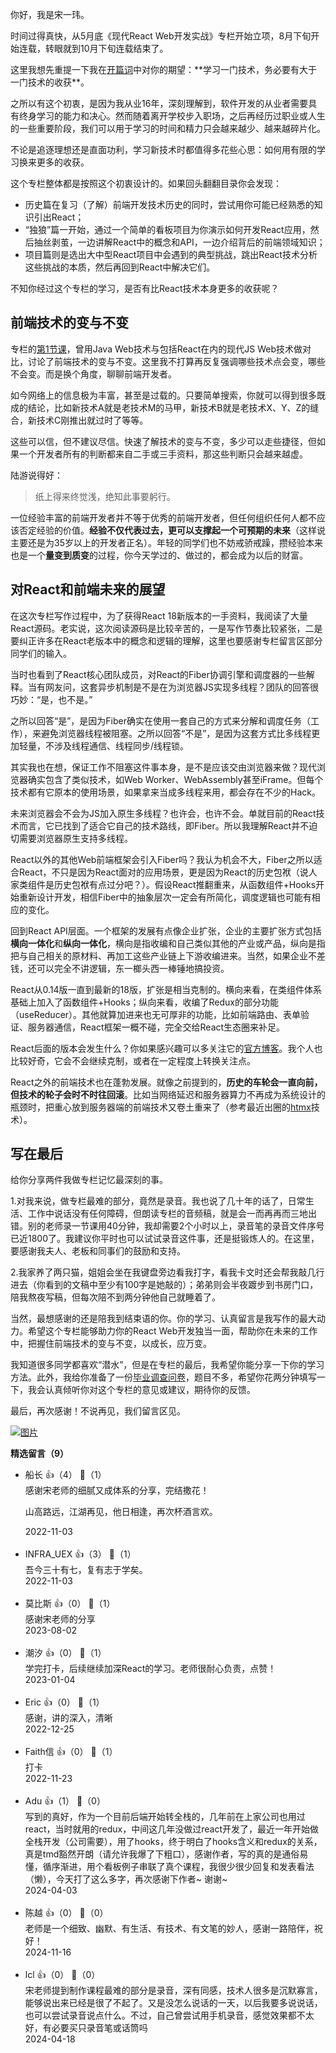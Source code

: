 你好，我是宋一玮。

时间过得真快，从5月底《现代React Web开发实战》专栏开始立项，8月下旬开始连载，转眼就到10月下旬连载结束了。

这里我想先重提一下我在[开篇词](https://time.geekbang.org/column/article/555109?)中对你的期望：**学习一门技术，务必要有大于一门技术的收获**。

之所以有这个初衷，是因为我从业16年，深刻理解到，软件开发的从业者需要具有终身学习的能力和决心。然而随着离开学校步入职场，之后再经历过职业或人生的一些重要阶段，我们可以用于学习的时间和精力只会越来越少、越来越碎片化。

不论是追逐理想还是直面功利，学习新技术时都值得多花些心思：如何用有限的学习换来更多的收获。

这个专栏整体都是按照这个初衷设计的。如果回头翻翻目录你会发现：

- 历史篇在复习（了解）前端开发技术历史的同时，尝试用你可能已经熟悉的知识引出React；
- “独狼”篇一开始，通过一个简单的看板项目为你演示如何开发React应用，然后抽丝剥茧，一边讲解React中的概念和API，一边介绍背后的前端领域知识；
- 项目篇则是选出大中型React项目中会遇到的典型挑战，跳出React技术分析这些挑战的本质，然后再回到React中解决它们。

不知你经过这个专栏的学习，是否有比React技术本身更多的收获呢？

## 前端技术的变与不变

专栏的[第1节课](https://time.geekbang.org/column/article/553789)，曾用Java Web技术与包括React在内的现代JS Web技术做对比，讨论了前端技术的变与不变。这里我不打算再反复强调哪些技术点会变，哪些不会变。而是换个角度，聊聊前端开发者。

如今网络上的信息极为丰富，甚至是过载的。只要简单搜索，你就可以得到很多既成的结论，比如新技术A就是老技术M的马甲，新技术B就是老技术X、Y、Z的缝合，新技术C刚推出就过时了等等。

这些可以信，但不建议尽信。快速了解技术的变与不变，多少可以走些捷径，但如果一个开发者所有的判断都来自二手或三手资料，那这些判断只会越来越虚。

陆游说得好：

> 纸上得来终觉浅，绝知此事要躬行。

一位经验丰富的前端开发者并不等于优秀的前端开发者，但任何组织任何人都不应该否定经验的价值。**经验不仅代表过去，更可以支撑起一个可预期的未来**（这样说主要还是为35岁以上的开发者正名）。年轻的同学们也不妨戒骄戒躁，攒经验本来也是一个**量变到质变**的过程，你今天学过的、做过的，都会成为以后的财富。

## 对React和前端未来的展望

在这次专栏写作过程中，为了获得React 18新版本的一手资料，我阅读了大量React源码。老实说，这次阅读源码是比较辛苦的，一是写作节奏比较紧张，二是要纠正许多在React老版本中的概念和逻辑的理解，这里也要感谢专栏留言区部分同学们的输入。

当时也看到了React核心团队成员，对React的Fiber协调引擎和调度器的一些解释。当有网友问，这套异步机制是不是在为浏览器JS实现多线程？团队的回答很巧妙：“是，也不是。”

之所以回答“是”，是因为Fiber确实在使用一套自己的方式来分解和调度任务（工作），来避免浏览器线程被阻塞。之所以回答“不是”，是因为这套方式比多线程更加轻量，不涉及线程通信、线程同步/线程锁。

其实我也在想，保证工作不阻塞这件事本身，是不是应该交由浏览器来做？现代浏览器确实包含了类似技术，如Web Worker、WebAssembly甚至iFrame。但每个技术都有它原本的使用场景，如果拿来当成多线程来用，都会存在不少的Hack。

未来浏览器会不会为JS加入原生多线程？也许会，也许不会。单就目前的React技术而言，它已找到了适合它自己的技术路线，即Fiber。所以我理解React并不迫切需要浏览器原生支持多线程。

React以外的其他Web前端框架会引入Fiber吗？我认为机会不大，Fiber之所以适合React，不只是因为React面对的应用场景，更是因为React的历史包袱（说人家类组件是历史包袱有点过分吧？）。假设React推翻重来，从函数组件+Hooks开始重新设计开发，相信Fiber中的抽象层次一定会有所简化，调度逻辑也可能有相应的变化。

回到React API层面。一个框架的发展有点像企业扩张，企业的主要扩张方式包括**横向一体化**和**纵向一体化**，横向是指收编和自己类似其他的产业或产品，纵向是指把与自己相关的原材料、再加工这些产业链上下游收编进来。当然，如果企业不差钱，还可以完全不讲逻辑，东一榔头西一棒锤地搞投资。

React从0.14版一直到最新的18版，扩张是相当克制的。横向来看，在类组件体系基础上加入了函数组件+Hooks；纵向来看，收编了Redux的部分功能（useReducer）。其他就算加进来也无可厚非的功能，比如前端路由、表单验证、服务器通信，React框架一概不碰，完全交给React生态圈来补足。

React后面的版本会发生什么？你如果感兴趣可以多关注它的[官方博客](https://zh-hans.reactjs.org/blog/2022/06/15/react-labs-what-we-have-been-working-on-june-2022.html)。我个人也比较好奇，它会不会继续克制，或者在一定程度上转换关注点。

React之外的前端技术也在蓬勃发展。就像之前提到的，**历史的车轮会一直向前，但技术的轮子会时不时往回滚**。比如当网络延迟和服务器算力不再成为系统设计的瓶颈时，把重心放到服务器端的前端技术又卷土重来了（参考最近出圈的[htmx](https://htmx.org/essays/)技术）。

## 写在最后

给你分享两件我做专栏记忆最深刻的事。

1.对我来说，做专栏最难的部分，竟然是录音。我也说了几十年的话了，日常生活、工作中说话没有任何障碍，但朗读专栏的音频稿，就是会一而再再而三地出错。别的老师录一节课用40分钟，我却需要2个小时以上，录音笔的录音文件序号已近1800了。我建议你平时也可以试试录音这件事，还是挺锻炼人的。在这里，要感谢我夫人、老板和同事们的鼓励和支持。

2.我家养了两只猫，姐姐会坐在我键盘旁边看我打字，看我卡文时还会帮我敲几行进去（你看到的文稿中至少有100字是她敲的）；弟弟则会半夜踱步到书房门口，陪我熬夜写稿，但每次陪不到两分钟他自己就睡着了。

当然，最想感谢的还是陪我到结束语的你。你的学习、认真留言是我写作的最大动力。希望这个专栏能够助力你的React Web开发独当一面，帮助你在未来的工作中，把握住前端技术的变与不变，以成长，应万变。

我知道很多同学都喜欢“潜水”，但是在专栏的最后，我希望你能分享一下你的学习方法。此外，我给你准备了一份[毕业调查问卷](https://jinshuju.net/f/p2xO3M)，题目不多，希望你花两分钟填写一下，我会认真倾听你对这个专栏的意见或建议，期待你的反馈。

最后，再次感谢！不说再见，我们留言区见。

[![图片](https://static001.geekbang.org/resource/image/0c/b6/0c47a0c3e83cc13f14b72ba81bccddb6.jpg?wh=1142x801)](https://jinshuju.net/f/p2xO3M)
<div><strong>精选留言（9）</strong></div><ul>
<li><span>船长</span> 👍（4） 💬（1）<div>感谢宋老师的细腻又成体系的分享，完结撒花！

山高路远，江湖再见，他日相逢，再次杯酒言欢。</div>2022-11-03</li><br/><li><span>INFRA_UEX</span> 👍（3） 💬（1）<div>吾今三十有七，复有志于学矣。</div>2022-11-03</li><br/><li><span>莫比斯</span> 👍（0） 💬（1）<div>感谢宋老师的分享</div>2023-08-02</li><br/><li><span>潮汐</span> 👍（0） 💬（1）<div>学完打卡，后续继续加深React的学习。老师很耐心负责，点赞！</div>2023-01-04</li><br/><li><span>Eric</span> 👍（0） 💬（1）<div>感谢，讲的深入，清晰</div>2022-12-25</li><br/><li><span>Faith信</span> 👍（0） 💬（1）<div>打卡</div>2022-11-23</li><br/><li><span>Adu</span> 👍（1） 💬（0）<div>写到的真好，作为一个目前后端开始转全栈的，几年前在上家公司也用过react，当时就用的redux，中间这几年没做过react开发了，最近一年开始做全栈开发（公司需要），用了hooks，终于明白了hooks含义和redux的关系，真是tmd豁然开朗（请允许我爆了下粗口），感谢作者，写的真的是通俗易懂，循序渐进，用个看板例子串联了真个课程，我很少很少回复和发表看法（懒），今天打了这么多字，再次感谢下作者~  谢谢~</div>2024-04-03</li><br/><li><span>陈越</span> 👍（0） 💬（0）<div>老师是一个细致、幽默、有生活、有技术、有文笔的妙人，感谢一路陪伴，祝好！</div>2024-11-16</li><br/><li><span>lcl</span> 👍（0） 💬（0）<div>宋老师提到制作课程最难的部分是录音，深有同感，技术人很多是沉默寡言，能够说出来已经是很了不起了。又是没怎么说话的一天，以后我要多说说话，也可以尝试录音说点什么。不过，自己曾尝试用手机录音，感觉效果都不太好，有必要买只录音笔或话筒吗</div>2024-04-18</li><br/>
</ul>